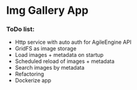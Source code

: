 # Img Gallery App

### ToDo list:
* Http service with auto auth for AgileEngine API
* GridFS as image storage
* Load images + metadata on startup
* Scheduled reload of images + metadata
* Search images by metadata
* Refactoring
* Dockerize app
